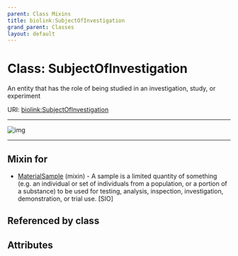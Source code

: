 ```yaml
---
parent: Class Mixins
title: biolink:SubjectOfInvestigation
grand_parent: Classes
layout: default
---
```


# Class: SubjectOfInvestigation


An entity that has the role of being studied in an investigation, study, or experiment

URI: [biolink:SubjectOfInvestigation](https://w3id.org/biolink/vocab/SubjectOfInvestigation)


---

![img](https://yuml.me/diagram/nofunky;dir:TB/class/[MaterialSample]uses%20-.-%3E[SubjectOfInvestigation],[MaterialSample])

---


## Mixin for

 * [MaterialSample](MaterialSample.md) (mixin)  - A sample is a limited quantity of something (e.g. an individual or set of individuals from a population, or a portion of a substance) to be used for testing, analysis, inspection, investigation, demonstration, or trial use. [SIO]

## Referenced by class


## Attributes

